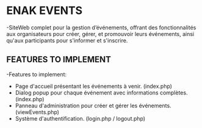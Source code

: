 # ENAK EVENTS

-SiteWeb complet pour la gestion d’événements, offrant des fonctionnalités aux organisateurs pour créer, gérer, et promouvoir leurs événements, ainsi qu'aux participants pour s'informer et s'inscrire.

## FEATURES TO IMPLEMENT

-Features to implement:

- Page d'accueil présentant les événements à venir. (index.php)
- Dialog popup pour chaque événement avec informations complètes. (index.php)
- Panneau d'administration pour créer et gérer les événements. (viewEvents.php)
- Système d'authentification. (login.php / logout.php)
